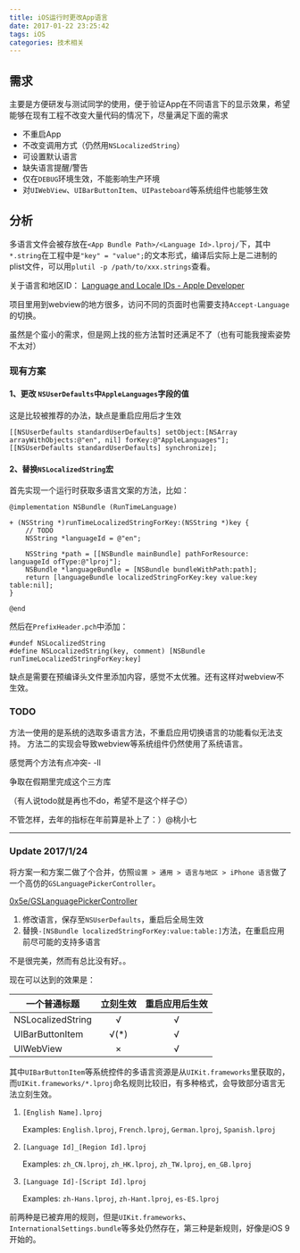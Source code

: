 ```yaml
---
title: iOS运行时更改App语言
date: 2017-01-22 23:25:42
tags: iOS
categories: 技术相关
---
```


## 需求

主要是方便研发与测试同学的使用，便于验证App在不同语言下的显示效果，希望能够在现有工程不改变大量代码的情况下，尽量满足下面的需求

- 不重启App
- 不改变调用方式（仍然用`NSLocalizedString`）
- 可设置默认语言
- 缺失语言提醒/警告
- 仅在`DEBUG`环境生效，不能影响生产环境
- 对`UIWebView`、`UIBarButtonItem`、`UIPasteboard`等系统组件也能够生效

## 分析

多语言文件会被存放在`<App Bundle Path>/<Language Id>.lproj/`下，其中`*.string`在工程中是`"key" = "value";`的文本形式，编译后实际上是二进制的plist文件，可以用`plutil -p /path/to/xxx.strings`查看。

关于语言和地区ID：
[Language and Locale IDs - Apple Developer](https://developer.apple.com/library/content/documentation/MacOSX/Conceptual/BPInternational/LanguageandLocaleIDs/LanguageandLocaleIDs.html)

项目里用到webview的地方很多，访问不同的页面时也需要支持`Accept-Language`的切换。

虽然是个蛮小的需求，但是网上找的些方法暂时还满足不了（也有可能我搜索姿势不太对）

### 现有方案

#### 1、更改 `NSUserDefaults`中`AppleLanguages`字段的值

这是比较被推荐的办法，缺点是重启应用后才生效

```
[[NSUserDefaults standardUserDefaults] setObject:[NSArray arrayWithObjects:@"en", nil] forKey:@"AppleLanguages"];
[[NSUserDefaults standardUserDefaults] synchronize];
```

#### 2、替换`NSLocalizedString`宏

首先实现一个运行时获取多语言文案的方法，比如：

```
@implementation NSBundle (RunTimeLanguage)

+ (NSString *)runTimeLocalizedStringForKey:(NSString *)key {
	// TODO
	NSString *languageId = @"en";
	
	NSString *path = [[NSBundle mainBundle] pathForResource: languageId ofType:@"lproj"];
    NSBundle *languageBundle = [NSBundle bundleWithPath:path];
    return [languageBundle localizedStringForKey:key value:key table:nil];
}

@end
```

然后在`PrefixHeader.pch`中添加：

```
#undef NSLocalizedString
#define NSLocalizedString(key, comment) [NSBundle runTimeLocalizedStringForKey:key]
```

缺点是需要在预编译头文件里添加内容，感觉不太优雅。还有这样对webview不生效。

### TODO

方法一使用的是系统的选取多语言方法，不重启应用切换语言的功能看似无法支持。
方法二的实现会导致webview等系统组件仍然使用了系统语言。

感觉两个方法有点冲突- -ll

争取在假期里完成这个三方库

（有人说todo就是再也不do，希望不是这个样子😊）

不管怎样，去年的指标在年前算是补上了：）@桃小七

----

### Update 2017/1/24

将方案一和方案二做了个合并，仿照`设置 > 通用 > 语言与地区 > iPhone 语言`做了一个高仿的`GSLanguagePickerController`。

[0x5e/GSLanguagePickerController](https://github.com/0x5e/GSLanguagePickerController)

1. 修改语言，保存至`NSUserDefaults`，重启后全局生效
2. 替换`-[NSBundle localizedStringForKey:value:table:]`方法，在重启应用前尽可能的支持多语言

不是很完美，然而有总比没有好。。

现在可以达到的效果是：

| 一个普通标题 | 立刻生效 | 重启应用后生效 |
| ---------- | :-----: | :---------: |
| NSLocalizedString | √ | √ |
| UIBarButtonItem | √(*) | √ |
| UIWebView | × | √ |

其中`UIBarButtonItem`等系统控件的多语言资源是从`UIKit.frameworks`里获取的，而`UIKit.frameworks/*.lproj`命名规则比较旧，有多种格式，会导致部分语言无法立刻生效。

1. `[English Name].lproj`
	
	Examples: `English.lproj`, `French.lproj`, `German.lproj`, `Spanish.lproj`
	
2. `[Language Id]_[Region Id].lproj`
	
	Examples: `zh_CN.lproj`, `zh_HK.lproj`, `zh_TW.lproj`, `en_GB.lproj`
	
3. `[Language Id]-[Script Id].lproj`
	
	Examples: `zh-Hans.lproj`, `zh-Hant.lproj`, `es-ES.lproj`

前两种是已被弃用的规则，但是`UIKit.frameworks`、`InternationalSettings.bundle`等多处仍然存在，第三种是新规则，好像是iOS 9开始的。